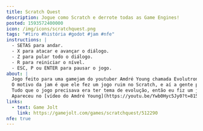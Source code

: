 ```yaml
---
title: Scratch Quest
description: Jogue como Scratch e derrote todas as Game Engines!
posted: 1593572400000
icon: /img/icons/scratchquest.png
tags: "#tiro #história #godot #jam #nfe"
instructions: |
  - SETAS para andar.
  - X para atacar e avançar o diálogo.
  - Z para pular todo o diálogo.
  - R para reiniciar o nível.
  - ESC, P ou ENTER para pausar o jogo.
about: |
  Jogo feito para uma gamejam do youtuber Amdré Young chamada EvolutronRemake.
  O motivo da jam é que ele fez um jogo ruim no Scratch, e aí a gente precisava fazer um jogo pra jam baseada no jogo dele.
  Tudo que o jogo precisava era ter tema de evolução, então eu fiz um jogo baseado na ideia do Scratch evoluindo matando Game Engines.
  Apareceu no [vídeo do Amdré Young](https://youtu.be/Ywb0Hyc5Jy0?t=815)! :00
links:
  - text: Game Jolt
    link: https://gamejolt.com/games/scratchquest/512290
nfe: true
---
```


<itch url="https://b-cdn.gamejolt.net/data/games/8/40/512290/files/5efd0e5cd55ab/index.html"></itch>
